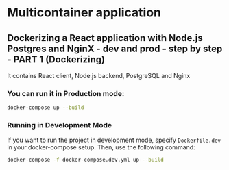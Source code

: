 # Multicontainer application

## Dockerizing a React application with Node.js Postgres and NginX - dev and prod - step by step - PART 1 (Dockerizing)


It contains React client, Node.js backend, PostgreSQL and Nginx

### **You can run it in Production mode:** 
```bash
docker-compose up --build 
```

### **Running in Development Mode**
If you want to run the project in development mode, specify `Dockerfile.dev` in your docker-compose setup. Then, use the following command:
```bash
docker-compose -f docker-compose.dev.yml up --build
```